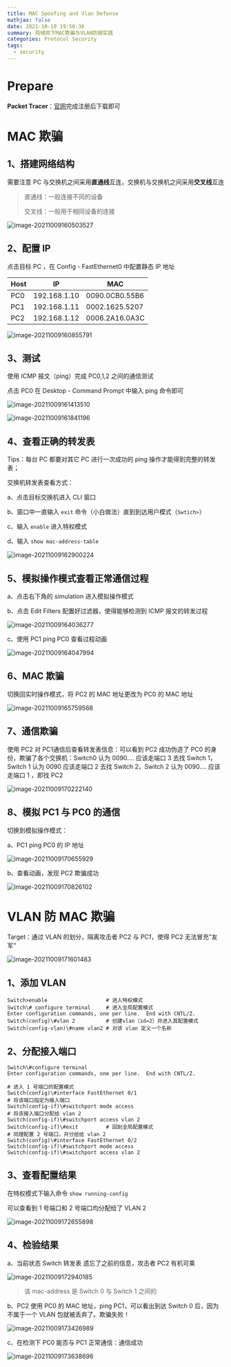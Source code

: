 ```yaml
---
title: MAC Spoofing and Vlan Defense
mathjax: false
date: 2021-10-10 19:50:36
summary: 局域网下MAC欺骗与VLAN防御实践
categories: Protocol Security
tags:
  - security
---
```


# Prepare

**Packet Tracer**：[官网](https://www.netacad.com/courses/packet-tracer/introduction-packet-tracer)完成注册后下载即可

# MAC 欺骗

## 1、搭建网络结构

需要注意 PC 与交换机之间采用**直通线**互连，交换机与交换机之间采用**交叉线**互连

> 直通线：一般连接不同的设备
>
> 交叉线：一般用于相同设备的连接

![image-20211009160503527](https://raw.githubusercontent.com/Coming98/pictures/main/image-20211009160503527.png)

## 2、配置 IP

点击目标 PC ，在 Config - FastEthernet0 中配置静态 IP 地址

| Host | IP           | MAC            |
| ---- | ------------ | -------------- |
| PC0  | 192.168.1.10 | 0090.0CB0.55B6 |
| PC1  | 192.168.1.11 | 0002.1625.5207 |
| PC2  | 192.168.1.12 | 0006.2A16.0A3C |

![image-20211009160855791](https://raw.githubusercontent.com/Coming98/pictures/main/image-20211009160855791.png)

## 3、测试

使用 ICMP 报文（ping）完成 PC0,1,2 之间的通信测试

点击 PC0 在 Desktop - Command Prompt 中输入 ping 命令即可

![image-20211009161413510](https://raw.githubusercontent.com/Coming98/pictures/main/image-20211009161413510.png)

![image-20211009161841196](https://raw.githubusercontent.com/Coming98/pictures/main/image-20211009161841196.png)

## 4、查看正确的转发表

Tips：每台 PC 都要对其它 PC 进行一次成功的 ping 操作才能得到完整的转发表；

交换机转发表查看方式：

a、点击目标交换机进入 CLI 窗口

b、窗口中一直输入 `exit` 命令（小白做法）直到到达用户模式（`Swtich>`）

c、输入 `enable` 进入特权模式

d、输入 `show mac-address-table`

![image-20211009162900224](https://raw.githubusercontent.com/Coming98/pictures/main/image-20211009162900224.png)

## 5、模拟操作模式查看正常通信过程

a、点击右下角的 simulation 进入模拟操作模式

b、点击 Edit Filters 配置好过滤器，使得能够检测到 ICMP 报文的转发过程

![image-20211009164036277](https://raw.githubusercontent.com/Coming98/pictures/main/image-20211009164036277.png)

c、使用 PC1 ping PC0 查看过程动画

![image-20211009164047994](https://raw.githubusercontent.com/Coming98/pictures/main/image-20211009164047994.png)

## 6、MAC 欺骗

切换回实时操作模式，将 PC2 的 MAC 地址更改为 PC0 的 MAC 地址

![image-20211009165759568](https://raw.githubusercontent.com/Coming98/pictures/main/image-20211009165759568.png)

## 7、通信欺骗

使用 PC2 对 PC1通信后查看转发表信息：可以看到 PC2 成功伪造了 PC0 的身份，欺骗了各个交换机：Switch0 认为 0090…. 应该走端口 3 去找 Switch 1，Switch 1 认为 0090 应该走端口 2 去找 Switch 2，Switch 2 认为 0090…. 应该走端口 1 ，即找 PC2 

![image-20211009170222140](https://raw.githubusercontent.com/Coming98/pictures/main/image-20211009170222140.png)

## 8、模拟 PC1 与 PC0 的通信

切换到模拟操作模式：

a、PC1 ping PC0 的 IP 地址

![image-20211009170655929](https://raw.githubusercontent.com/Coming98/pictures/main/image-20211009170655929.png)

b、查看动画，发现 PC2 欺骗成功

![image-20211009170826102](https://raw.githubusercontent.com/Coming98/pictures/main/image-20211009170826102.png)

# VLAN 防 MAC 欺骗

Target：通过 VLAN 的划分，隔离攻击者 PC2 与 PC1，使得 PC2 无法冒充”友军“

![image-20211009171601483](https://raw.githubusercontent.com/Coming98/pictures/main/image-20211009171601483.png)

## 1、添加 VLAN

```shell
Switch>enable					# 进入特权模式
Switch\# configure terminal 	# 进入全局配置模式
Enter configuration commands, one per line.  End with CNTL/Z.
Switch(config)\#vlan 2			# 创建vlan（id=2）并进入其配置模式
Switch(config-vlan)\#name vlan2 # 对该 vlan 定义一个名称
```

## 2、分配接入端口

```shell
Switch\#configure terminal 
Enter configuration commands, one per line.  End with CNTL/Z.

# 进入 1 号端口的配置模式
Switch(config)\#interface FastEthernet 0/1
# 将该端口指定为接入端口
Switch(config-if)\#switchport mode access 
# 将该接入端口分配给 vlan 2
Switch(config-if)\#switchport access vlan 2
Switch(config-if)\#exit			# 回到全局配置模式
# 同理配置 2 号端口，并分给给 vlan 2
Switch(config)\#interface FastEthernet 0/2
Switch(config-if)\#switchport mode access 
Switch(config-if)\#switchport access vlan 2
```

## 3、查看配置结果

在特权模式下输入命令 `show running-config`

可以查看到 1 号端口和 2 号端口均分配给了 VLAN 2

![image-20211009172655898](https://raw.githubusercontent.com/Coming98/pictures/main/image-20211009172655898.png)

## 4、检验结果

a、当前状态 Switch 转发表 遗忘了之前的信息，攻击者 PC2 有机可乘

![image-20211009172940185](https://raw.githubusercontent.com/Coming98/pictures/main/image-20211009172940185.png)

> 该 mac-address 是 Switch 0 与 Switch 1 之间的

b、PC2 使用 PC0 的 MAC 地址，ping PC1，可以看出到达 Switch 0 后，因为不属于一个 VLAN 包就被丢弃了。欺骗失败！

![image-20211009173426989](https://raw.githubusercontent.com/Coming98/pictures/main/image-20211009173426989.png)

c、在检测下 PC0 能否与 PC1 正常通信：通信成功

![image-20211009173638696](https://raw.githubusercontent.com/Coming98/pictures/main/image-20211009173638696.png)
